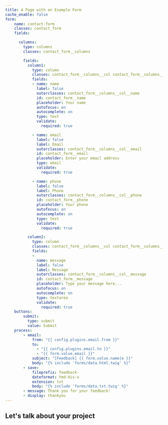 ```yaml
---
title: A Page with an Example Form
cache_enable: false
form:
    name: contact-form
    classes: contact_form
    fields:

      columns:
        type: columns
        classes: contact_form__columns

        fields:
          column1:
            type: column
            classes: contact_form__columns__col contact_form__columns__col--first
            fields:
            - name: name
              label: false
              outerclasses: contact_form__columns__col__name
              id: contact_form__name
              placeholder: Your name
              autofocus: on
              autocomplete: on
              type: text
              validate:
                required: true

            - name: email
              label: false
              label: Email
              outerclasses: contact_form__columns__col__email
              id: contact_form__email
              placeholder: Enter your email address
              type: email
              validate:
                required: true

            - name: phone
              label: false
              label: Phone
              outerclasses: contact_form__columns__col__phone
              id: contact_form__phone
              placeholder: Your phone
              autofocus: on
              autocomplete: on
              type: text
              validate:
                required: true

          column2:
            type: column
            classes: contact_form__columns__col contact_form__columns__col--second
            fields:
            -
              name: message
              label: false
              label: Message
              outerclasses: contact_form__columns__col__message
              id: contact_form__message
              placeholder: Type your message here...
              autofocus: on
              autocomplete: on
              type: textarea
              validate:
                required: true
    buttons:
        submit:
          type: submit
          value: Submit
    process:
        - email:
            from: "{{ config.plugins.email.from }}"
            to:
              - "{{ config.plugins.email.to }}"
              - "{{ form.value.email }}"
            subject: "[Feedback] {{ form.value.name|e }}"
            body: "{% include 'forms/data.html.twig' %}"
        - save:
            fileprefix: feedback-
            dateformat: Ymd-His-u
            extension: txt
            body: "{% include 'forms/data.txt.twig' %}"
        - message: Thank you for your feedback!
        - display: thankyou
---
```


## Let's talk about your project
